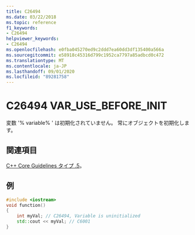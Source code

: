 ```yaml
---
title: C26494
ms.date: 03/22/2018
ms.topic: reference
f1_keywords:
- C26494
helpviewer_keywords:
- C26494
ms.openlocfilehash: e0fba045270ed9c2ddd7ea60dd3df135400a566a
ms.sourcegitcommit: e58918c45316d799c1952ca7797a85adbcd0c472
ms.translationtype: MT
ms.contentlocale: ja-JP
ms.lasthandoff: 09/01/2020
ms.locfileid: "89281758"
---
```

# <a name="c26494-var_use_before_init"></a>C26494 VAR_USE_BEFORE_INIT

変数 '% variable% ' は初期化されていません。 常にオブジェクトを初期化します。 
## <a name="see-also"></a>関連項目
[C++ Core Guidelines タイプ .5](https://github.com/isocpp/CppCoreGuidelines/blob/master/CppCoreGuidelines.md#SS-type)。

## <a name="example"></a>例
```cpp
#include <iostream>
void function()
{
    int myVal; // C26494, Variable is uninitialized
    std::cout << myVal; // C6001
}
```
